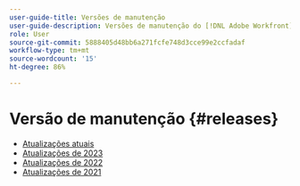 ```yaml
---
user-guide-title: Versões de manutenção
user-guide-description: Versões de manutenção do [!DNL Adobe Workfront]
role: User
source-git-commit: 5888405d48bb6a271fcfe748d3cce99e2ccfadaf
workflow-type: tm+mt
source-wordcount: '15'
ht-degree: 86%

---
```



# Versão de manutenção {#releases}

+ [Atualizações atuais](current-updates.md)
+ [Atualizações de 2023](2023-updates.md)
+ [Atualizações de 2022](2022-updates.md)
+ [Atualizações de 2021](2021-updates.md)

<!--

Articles must be added to this TOC file in order to render.

Use this list format to specify links to articles and section headings that expand and collapse in the left rail of the user guide.

An article link CANNOT be used as a section heading.

2022 Updates https://one.workfront.com/s/article/Workfront-Maintenance-Updates-1882317350
2021 Updates https://one.workfront.com/s/article/Workfront-Maintenance-Updates-Archive-2021


-->
